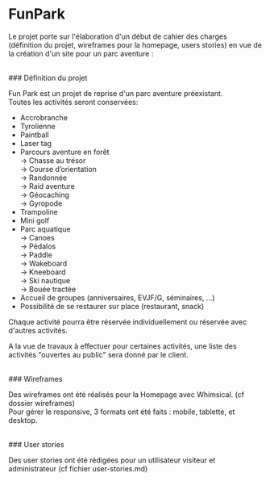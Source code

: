 # FunPark

Le projet porte sur l'élaboration d'un début de cahier des charges (définition du projet, wireframes pour la homepage, users stories) en vue de la création d'un site pour un parc aventure :

<br/>
### Définition du projet

Fun Park est un projet de reprise d'un parc aventure préexistant.<br/>
Toutes les activités seront conservées:  
- Accrobranche<br/>
- Tyrolienne<br/>
- Paintball<br/>
- Laser tag<br/>
- Parcours aventure en forêt<br/>
-> Chasse au trésor<br/>
-> Course d’orientation<br/>
-> Randonnée<br/>
-> Raid aventure<br/>
-> Géocaching<br/>
-> Gyropode<br/>
- Trampoline<br/>
- Mini golf<br/>
- Parc aquatique<br/>
-> Canoes<br/>
-> Pédalos<br/>
-> Paddle<br/>
-> Wakeboard<br/>
-> Kneeboard<br/>
-> Ski nautique<br/>
-> Bouée tractée<br/>
- Accueil de groupes (anniversaires, EVJF/G, séminaires, ...)<br/>
- Possibilité de se restaurer sur place (restaurant, snack)<br/>

Chaque activité pourra être réservée individuellement ou réservée avec d'autres activités.

A la vue de travaux à effectuer pour certaines activités, une liste des activités "ouvertes au public" sera donné par le client.<br/>

<br/>
### Wireframes

Des wireframes ont été réalisés pour la Homepage avec Whimsical. (cf dossier wireframes)<br/>
Pour gérer le responsive, 3 formats ont été faits : mobile, tablette, et desktop.

<br/>
### User stories

Des user stories ont été rédigées pour un utilisateur visiteur et administrateur (cf fichier user-stories.md)